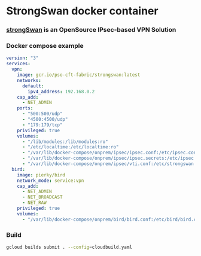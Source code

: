 
# StrongSwan docker container

### [strongSwan](https://www.strongswan.org/) is an OpenSource IPsec-based VPN Solution

### Docker compose example
```yaml
version: "3"
services:
  vpn:
    image: gcr.io/pso-cft-fabric/strongswan:latest
    networks:
      default:
        ipv4_address: 192.168.0.2
    cap_add:
      - NET_ADMIN
    ports:
      - "500:500/udp"
      - "4500:4500/udp"
      - "179:179/tcp"
    privileged: true
    volumes:
      - "/lib/modules:/lib/modules:ro"
      - "/etc/localtime:/etc/localtime:ro"
      - "/var/lib/docker-compose/onprem/ipsec/ipsec.conf:/etc/ipsec.conf:ro"
      - "/var/lib/docker-compose/onprem/ipsec/ipsec.secrets:/etc/ipsec.secrets:ro"
      - "/var/lib/docker-compose/onprem/ipsec/vti.conf:/etc/strongswan.d/vti.conf:ro"
  bird:
    image: pierky/bird
    network_mode: service:vpn
    cap_add:
      - NET_ADMIN
      - NET_BROADCAST
      - NET_RAW
    privileged: true
    volumes:
      - "/var/lib/docker-compose/onprem/bird/bird.conf:/etc/bird/bird.conf:ro"

```

### Build
```bash
gcloud builds submit . --config=cloudbuild.yaml
```